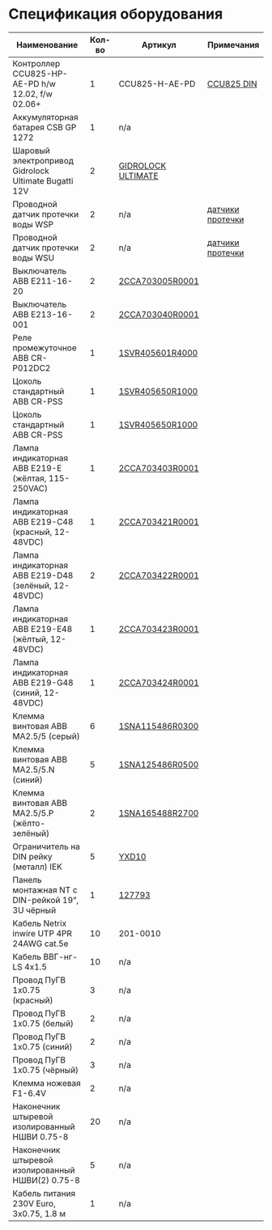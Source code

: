 Спецификация оборудования
=========================


Наименование                                         | Кол-во | Артикул                  | Примечания
---------------------------------------------------- | ------ | ------------------------ | ------------------------------------------------------
Контроллер CCU825-HP-AE-PD h/w 12.02, f/w 02.06+     | 1      | CCU825-H-AE-PD           | [CCU825 DIN](http://www.radsel.ru/products/ccu825-din.html)
Аккумуляторная батарея CSB GP 1272                   | 1      | n/a                      |
Шаровый электропривод Gidrolock Ultimate Bugatti 12V | 2      | [GIDROLOCK ULTIMATE](http://gidrolock.ru/uploads/pages/page4/Pasport_GIDROLOCK_ULTIMATE_.pdf) |
Проводной датчик протечки воды WSP                   | 2      | n/a                      | [датчики протечки](http://gidrolock.ru/production/datchiki-protechki-vody-gidrolock/)
Проводной датчик протечки воды WSU                   | 2      | n/a                      | [датчики протечки](http://gidrolock.ru/production/datchiki-protechki-vody-gidrolock/)
Выключатель ABB E211-16-20 			                 | 2     | [2CCA703005R0001](http://new.abb.com/products/2CCA703005R0001) |
Выключатель ABB E213-16-001 			                 | 2     | [2CCA703040R0001](http://new.abb.com/products/2CCA703040R0001) |
Реле промежуточное ABB CR-P012DC2                    | 1     | [1SVR405601R4000](http://new.abb.com/products/1SVR405601R4000) |
Цоколь стандартный ABB CR-PSS                        | 1     | [1SVR405650R1000](http://new.abb.com/products/1SVR405650R1000) |
Цоколь стандартный ABB CR-PSS                        | 1     | [1SVR405650R1000](http://new.abb.com/products/1SVR405650R1000) |
Лампа индикаторная ABB E219-E (жёлтая, 115-250VAC)   | 1     | [2CCA703403R0001](http://new.abb.com/products/2CCA703403R0001) |
Лампа индикаторная ABB E219-C48 (красный, 12-48VDC)  | 1     | [2CCA703421R0001](http://new.abb.com/products/2CCA703421R0001) |
Лампа индикаторная ABB E219-D48 (зелёный, 12-48VDC)  | 2     | [2CCA703422R0001](http://new.abb.com/products/2CCA703422R0001) |
Лампа индикаторная ABB E219-E48 (жёлтый, 12-48VDC)   | 1     | [2CCA703423R0001](http://new.abb.com/products/2CCA703423R0001) |
Лампа индикаторная ABB E219-G48 (синий, 12-48VDC)    | 1     | [2CCA703424R0001](http://new.abb.com/products/2CCA703424R0001) |
Клемма винтовая ABB MA2.5/5 (серый)                  | 6     | [1SNA115486R0300](http://new.abb.com/products/1SNA115486R0300) |
Клемма винтовая ABB MA2.5/5.N (синий)                | 5     | [1SNA125486R0500](http://new.abb.com/products/1SNA125486R0500) |
Клемма винтовая ABB MA2.5/5.P (жёлто-зелёный)        | 2     | [1SNA165488R2700](http://new.abb.com/products/1SNA165488R2700) |
Ограничитель на DIN рейку (металл) IEK               | 5     | [YXD10](http://iek.ru/products/catalog/detail.php?ID=9239) | 
Панель монтажная NT с DIN-рейкой 19”, 3U чёрный      | 1     | [127793](http://www.nttelecom.ru/shop/products/product/nt-panel-assembly-3u-b-panel-montazhnaya-19-s-din-/) |
Кабель Netrix inwire UTP 4PR 24AWG cat.5e            | 10    | 201-0010 | 
Кабель ВВГ-нг-LS 4х1.5                               | 10    | n/a | 
Провод ПуГВ 1х0.75 (красный)                         | 3     | n/a |
Провод ПуГВ 1х0.75 (белый)                           | 2     | n/a |
Провод ПуГВ 1х0.75 (синий)                           | 2     | n/a |
Провод ПуГВ 1х0.75 (чёрный)                          | 3     | n/a |
Клемма ножевая F1-6.4V           		                | 2     | n/a | 
Наконечник штыревой изолированный НШВИ 0.75-8        | 20    | n/a |
Наконечник штыревой изолированный НШВИ(2) 0.75-8     | 5     | n/a |
Кабель питания 230V Euro, 3x0.75, 1.8 м              | 1     | n/a |
			